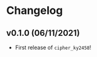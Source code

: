 # Changelog

<!--next-version-placeholder-->

## v0.1.0 (06/11/2021)

- First release of `cipher_ky2458`!